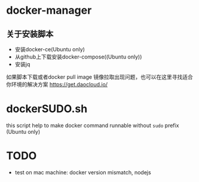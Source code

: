 # docker-manager


关于安装脚本
----------
 - 安装docker-ce(Ubuntu only)
 - 从github上下载安装docker-compose((Ubuntu only))
 - 安装jq
 
如果脚本下载或者docker pull image 镜像拉取出现问题，也可以在这里寻找适合你环境的解决方案
https://get.daocloud.io/

# dockerSUDO.sh
this script help to make docker command runnable without `sudo` prefix (Ubuntu only)

# TODO
- test on mac machine: docker version mismatch, nodejs 